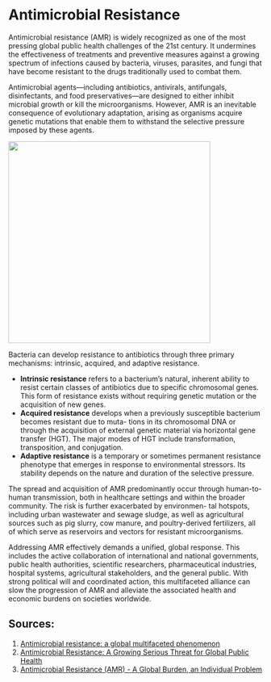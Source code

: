 # Antimicrobial Resistance 
Antimicrobial resistance (AMR) is widely recognized as one of the most pressing global public health challenges of the 21st century. 
It undermines the effectiveness of treatments and preventive measures against a growing spectrum of infections caused by bacteria, viruses, parasites, 
and fungi that have become resistant to the drugs traditionally used to combat them.

Antimicrobial agents—including antibiotics, antivirals, antifungals, disinfectants, and food preservatives—are designed to either inhibit microbial growth or kill
the microorganisms. However, AMR is an inevitable consequence of evolutionary adaptation, arising as organisms acquire genetic mutations that enable them 
to withstand the selective pressure imposed by these agents.

<img src="../images/amr_image.jpg" width="400"/>

Bacteria can develop resistance to antibiotics through three primary mechanisms: intrinsic, acquired, and adaptive resistance.
* **Intrinsic resistance** refers to a bacterium’s natural, inherent ability to resist certain classes of antibiotics
due to specific chromosomal genes. This form of resistance exists without requiring genetic mutation
or the acquisition of new genes.
* **Acquired resistance** develops when a previously susceptible bacterium becomes resistant due to muta-
tions in its chromosomal DNA or through the acquisition of external genetic material via horizontal
gene transfer (HGT). The major modes of HGT include transformation, transposition, and conjugation.
* **Adaptive resistance** is a temporary or sometimes permanent resistance phenotype that emerges in
response to environmental stressors. Its stability depends on the nature and duration of the selective
pressure.

The spread and acquisition of AMR predominantly occur through human-to-human transmission, both
in healthcare settings and within the broader community. The risk is further exacerbated by environmen-
tal hotspots, including urban wastewater and sewage sludge, as well as agricultural sources such as pig
slurry, cow manure, and poultry-derived fertilizers, all of which serve as reservoirs and vectors for resistant
microorganisms.

Addressing AMR effectively demands a unified, global response. This includes the active collaboration
of international and national governments, public health authorities, scientific researchers, pharmaceutical
industries, hospital systems, agricultural stakeholders, and the general public. With strong political will and
coordinated action, this multifaceted alliance can slow the progression of AMR and alleviate the associated
health and economic burdens on societies worldwide.

## Sources: 
1.  [Antimicrobial resistance: a global multifaceted phenomenon
](https://pmc.ncbi.nlm.nih.gov/articles/PMC4768623/)
2. [Antimicrobial Resistance: A Growing Serious Threat for Global Public Health](https://pubmed.ncbi.nlm.nih.gov/37444780/)
3. [Antimicrobial Resistance (AMR) - A Global Burden, an Individual Problem](https://www.rgare.com/knowledge-center/article/antimicrobial-resistance-(amr)---a-global-burden-an-individual-problem)